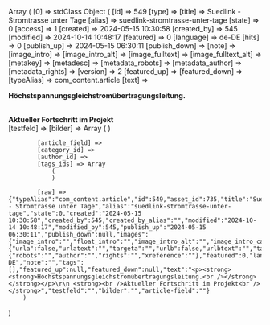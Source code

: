 Array
(
[0] => stdClass Object
(
[id] => 549
[type] =>
[title] => Suedlink - Stromtrasse unter Tage
[alias] => suedlink-stromtrasse-unter-tage
[state] => 0
[access] => 1
[created] => 2024-05-15 10:30:58
[created_by] => 545
[modified] => 2024-10-14 10:48:17
[featured] => 0
[language] => de-DE
[hits] => 0
[publish_up] => 2024-05-15 06:30:11
[publish_down] =>
[note] =>
[image_intro] =>
[image_intro_alt] =>
[image_fulltext] =>
[image_fulltext_alt] =>
[metakey] =>
[metadesc] =>
[metadata_robots] =>
[metadata_author] =>
[metadata_rights] =>
[version] => 2
[featured_up] =>
[featured_down] =>
[typeAlias] => com_content.article
[text] => <p><strong><strong>Höchstspannungsgleichstromübertragungsleitung.<br /></strong></strong></p>
<strong><br />Aktueller Fortschritt im Projekt<br /></strong>
[testfeld] =>
[bilder] => Array
(
)

            [article_field] => 
            [category_id] => 
            [author_id] => 
            [tags_ids] => Array
                (
                )

            [raw] => {"typeAlias":"com_content.article","id":549,"asset_id":735,"title":"Suedlink - Stromtrasse unter Tage","alias":"suedlink-stromtrasse-unter-tage","state":0,"created":"2024-05-15 10:30:58","created_by":545,"created_by_alias":"","modified":"2024-10-14 10:48:17","modified_by":545,"publish_up":"2024-05-15 06:30:11","publish_down":null,"images":{"image_intro":"","float_intro":"","image_intro_alt":"","image_intro_caption":"","image_fulltext":"","float_fulltext":"","image_fulltext_alt":"","image_fulltext_caption":""},"urls":{"urla":false,"urlatext":"","targeta":"","urlb":false,"urlbtext":"","targetb":"","urlc":false,"urlctext":"","targetc":""},"version":2,"metakey":"","metadesc":"","access":1,"hits":0,"metadata":{"robots":"","author":"","rights":"","xreference":""},"featured":0,"language":"de-DE","note":"","tags":[],"featured_up":null,"featured_down":null,"text":"<p><strong><strong>Höchstspannungsgleichstromübertragungsleitung.<br /></strong></strong></p>\r\n <strong><br />Aktueller Fortschritt im Projekt<br /></strong>","testfeld":"","bilder":"","article-field":""}
        )

)
